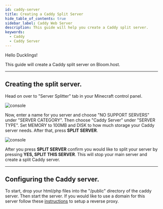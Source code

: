```yaml
---
id: caddy-server
title: Creating a Caddy Split Server
hide_table_of_contents: true
sidebar_label: Caddy Web Server
description: This guide will help you create a Caddy split server.
keywords:
  - Caddy
  - Caddy Server
---
```


Hello Ducklings!

This guide will create a Caddy split server on Bloom.host.

---

## Creating the split server.

Head on over to "Server Splitter" tab in your Minecraft control panel.

![console](/imgs/extras/caddy_server/5.png)

Now, enter a name for you server and choose "NO SUPPORT SERVERS" under "SERVER CATEGORY". Then choose "Caddy Server" under "SERVER TYPE". Set MEMORY to 100MB and DISK to how much storage your Caddy server needs. After that, press **SPLIT SERVER**.

![console](/imgs/extras/caddy_server/4.png)

After you press **SPLIT SERVER** confirm you would like to split your server by pressing **YES, SPLIT THIS SERVER**. This will stop your main server and create a split Caddy server.

---

## Configuring the Caddy server.

To start, drop your html/php files into the "/public" directory of the caddy server. Then start the server.
If you would like to use a domain for this server follow these [instructions](https://docs.bloom.host/ports-and-proxies/) to setup a reverse proxy.
